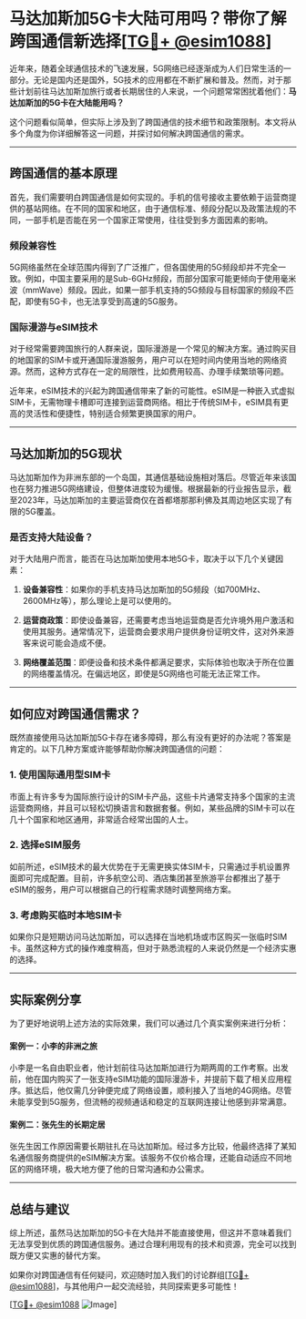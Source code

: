 # 马达加斯加5G卡大陆可用吗？带你了解跨国通信新选择[[TG💪+ @esim1088](https://t.me/s/esim1088)]

近年来，随着全球通信技术的飞速发展，5G网络已经逐渐成为人们日常生活的一部分。无论是国内还是国外，5G技术的应用都在不断扩展和普及。然而，对于那些计划前往马达加斯加旅行或者长期居住的人来说，一个问题常常困扰着他们：**马达加斯加的5G卡在大陆能用吗？**

这个问题看似简单，但实际上涉及到了跨国通信的技术细节和政策限制。本文将从多个角度为你详细解答这一问题，并探讨如何解决跨国通信的需求。

---

## 跨国通信的基本原理

首先，我们需要明白跨国通信是如何实现的。手机的信号接收主要依赖于运营商提供的基站网络。在不同的国家和地区，由于通信标准、频段分配以及政策法规的不同，一部手机是否能在另一个国家正常使用，往往受到多方面因素的影响。

### 频段兼容性

5G网络虽然在全球范围内得到了广泛推广，但各国使用的5G频段却并不完全一致。例如，中国主要采用的是Sub-6GHz频段，而部分国家可能更倾向于使用毫米波（mmWave）频段。因此，如果一部手机支持的5G频段与目标国家的频段不匹配，即使有5G卡，也无法享受到高速的5G服务。

### 国际漫游与eSIM技术

对于经常需要跨国旅行的人群来说，国际漫游是一个常见的解决方案。通过购买目的地国家的SIM卡或开通国际漫游服务，用户可以在短时间内使用当地的网络资源。然而，这种方式存在一定的局限性，比如费用较高、办理手续繁琐等问题。

近年来，eSIM技术的兴起为跨国通信带来了新的可能性。eSIM是一种嵌入式虚拟SIM卡，无需物理卡槽即可连接到运营商网络。相比于传统SIM卡，eSIM具有更高的灵活性和便捷性，特别适合频繁更换国家的用户。

---

## 马达加斯加的5G现状

马达加斯加作为非洲东部的一个岛国，其通信基础设施相对落后。尽管近年来该国也在努力推进5G网络建设，但整体进度较为缓慢。根据最新的行业报告显示，截至2023年，马达加斯加的主要运营商仅在首都塔那那利佛及其周边地区实现了有限的5G覆盖。

### 是否支持大陆设备？

对于大陆用户而言，能否在马达加斯加使用本地5G卡，取决于以下几个关键因素：

1. **设备兼容性**：如果你的手机支持马达加斯加的5G频段（如700MHz、2600MHz等），那么理论上是可以使用的。
   
2. **运营商政策**：即使设备兼容，还需要考虑当地运营商是否允许境外用户激活和使用其服务。通常情况下，运营商会要求用户提供身份证明文件，这对外来游客来说可能会造成不便。

3. **网络覆盖范围**：即便设备和技术条件都满足要求，实际体验也取决于所在位置的网络覆盖情况。在偏远地区，即使是5G网络也可能无法正常工作。

---

## 如何应对跨国通信需求？

既然直接使用马达加斯加5G卡存在诸多障碍，那么有没有更好的办法呢？答案是肯定的。以下几种方案或许能够帮助你解决跨国通信的问题：

### 1. 使用国际通用型SIM卡

市面上有许多专为国际旅行设计的SIM卡产品，这些卡片通常支持多个国家的主流运营商网络，并且可以轻松切换语言和数据套餐。例如，某些品牌的SIM卡可以在几十个国家和地区通用，非常适合经常出国的人士。

### 2. 选择eSIM服务

如前所述，eSIM技术的最大优势在于无需更换实体SIM卡，只需通过手机设置界面即可完成配置。目前，许多航空公司、酒店集团甚至旅游平台都推出了基于eSIM的服务，用户可以根据自己的行程需求随时调整网络方案。

### 3. 考虑购买临时本地SIM卡

如果你只是短期访问马达加斯加，可以选择在当地机场或市区购买一张临时SIM卡。虽然这种方式的操作难度稍高，但对于熟悉流程的人来说仍然是一个经济实惠的选择。

---

## 实际案例分享

为了更好地说明上述方法的实际效果，我们可以通过几个真实案例来进行分析：

#### 案例一：小李的非洲之旅

小李是一名自由职业者，他计划前往马达加斯加进行为期两周的工作考察。出发前，他在国内购买了一张支持eSIM功能的国际漫游卡，并提前下载了相关应用程序。抵达后，他仅需几分钟便完成了网络设置，顺利接入了当地的4G网络。尽管未能享受到5G服务，但流畅的视频通话和稳定的互联网连接让他感到非常满意。

#### 案例二：张先生的长期定居

张先生因工作原因需要长期驻扎在马达加斯加。经过多方比较，他最终选择了某知名通信服务商提供的eSIM解决方案。该服务不仅价格合理，还能自动适应不同地区的网络环境，极大地方便了他的日常沟通和办公需求。

---

## 总结与建议

综上所述，虽然马达加斯加的5G卡在大陆并不能直接使用，但这并不意味着我们无法享受到优质的跨国通信服务。通过合理利用现有的技术和资源，完全可以找到既方便又实惠的替代方案。

如果你对跨国通信有任何疑问，欢迎随时加入我们的讨论群组[[TG💪+ @esim1088](https://t.me/s/esim1088)]，与其他用户一起交流经验，共同探索更多可能性！

[[TG💪+ @esim1088](https://t.me/s/esim1088) ![Image](https://i.postimg.cc/4NQfJmqS/Snipaste-2025-05-13-00-14-12.png)]